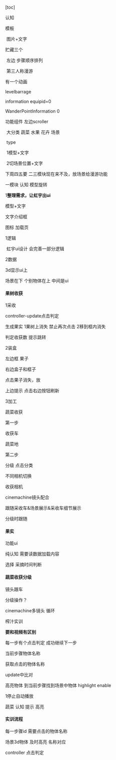 [toc]





认知 

模板 

​	图片+文字

贮藏三个 

​	左边 步骤顺序排列

​	第三人称漫游

有一个动画



levelbarrage

information equipid=0

WanderPointInformation 0

功能组件 左边scroller 

​	大分类 蔬菜 水果 花卉 场景

​	type

​	1模型+文字

​	2切场景位置+文字



下周四五要 二三模块现在来不及，放场景给漫游功能

一模块 认知 模型旋转

1**整理需求，让虹宇出ui** 

模型+文字 

文字介绍框 

图标 加载页 





1逻辑

​	虹宇ui设计 会完善一部分逻辑

2数据





3d显示ui上

场景在下 个别物体在上 中间是ui





#### 果树收获

1采收

controller-update点击判定 

生成果实 1果树上消失 禁止再次点击 2移到框内消失

判定收获数 提示跳转



2装盒

左边框 果子

右边盒子和框子

点击果子消失，放



上边提示 点击右边按钮刷新







3加工







蔬菜收获

第一步

收获车

蔬菜地

第二步

分级 点击分类



不同相机切换



收获相机

cinemachine镜头配合

跟随采收车&场景展示&采收车细节展示

分级时跟随





#### 果实

功能ui

纯认知 需要读数据加载内容

选择 采摘时间判断









#### 蔬菜收获分级

镜头跟车

分级操作？

cinemachine多镜头 循环



榨汁实训 

**要和视频有区别**

每一步有个点击判定 成功继续下一步

当前步骤物体名称

获取点击的物体名称

update中比对

高亮物体 到当前步骤找到场景中物体 highlight enable



1停止自动播放







蔬菜 认知 提示 高亮









#### 实训流程

每一步骤id 需要点击的物体名称

场景3d物体 及时高亮 名称对应

controller 点击判定













